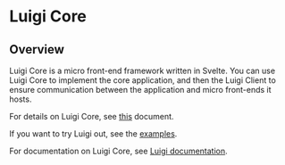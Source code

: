 # Luigi Core

## Overview

Luigi Core is a micro front-end framework written in Svelte. You can use Luigi Core to implement the core application, and then the Luigi Client to ensure communication between the application and micro front-ends it hosts. 

For details on Luigi Core, see [this](https://github.com/kyma-project/luigi/tree/master/core) document.

If you want to try Luigi out, see the [examples](https://github.com/kyma-project/luigi/tree/master/core/examples).

For documentation on Luigi Core, see [Luigi documentation](https://github.com/kyma-project/luigi/tree/master/docs).